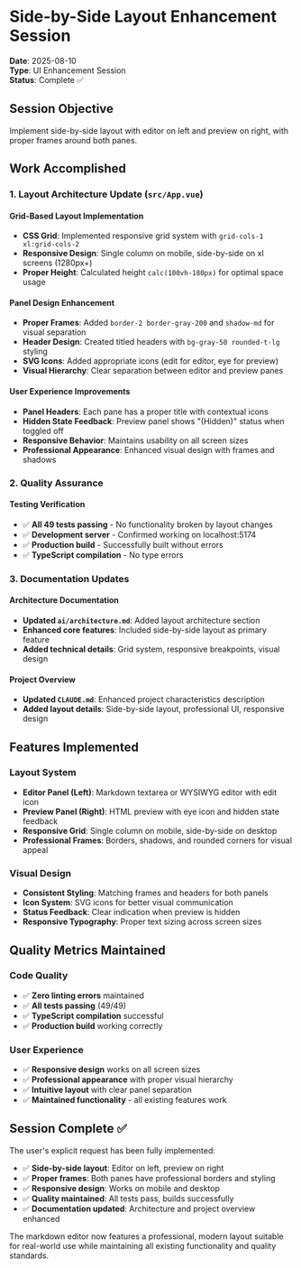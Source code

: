 # Side-by-Side Layout Enhancement Session

**Date**: 2025-08-10  
**Type**: UI Enhancement Session  
**Status**: Complete ✅

## Session Objective
Implement side-by-side layout with editor on left and preview on right, with proper frames around both panes.

## Work Accomplished

### 1. Layout Architecture Update (`src/App.vue`)

#### Grid-Based Layout Implementation
- **CSS Grid**: Implemented responsive grid system with `grid-cols-1 xl:grid-cols-2`
- **Responsive Design**: Single column on mobile, side-by-side on xl screens (1280px+)
- **Proper Height**: Calculated height `calc(100vh-180px)` for optimal space usage

#### Panel Design Enhancement
- **Proper Frames**: Added `border-2 border-gray-200` and `shadow-md` for visual separation
- **Header Design**: Created titled headers with `bg-gray-50 rounded-t-lg` styling
- **SVG Icons**: Added appropriate icons (edit for editor, eye for preview)
- **Visual Hierarchy**: Clear separation between editor and preview panes

#### User Experience Improvements
- **Panel Headers**: Each pane has a proper title with contextual icons
- **Hidden State Feedback**: Preview panel shows "(Hidden)" status when toggled off
- **Responsive Behavior**: Maintains usability on all screen sizes
- **Professional Appearance**: Enhanced visual design with frames and shadows

### 2. Quality Assurance

#### Testing Verification
- ✅ **All 49 tests passing** - No functionality broken by layout changes
- ✅ **Development server** - Confirmed working on localhost:5174
- ✅ **Production build** - Successfully built without errors
- ✅ **TypeScript compilation** - No type errors

### 3. Documentation Updates

#### Architecture Documentation
- **Updated `ai/architecture.md`**: Added layout architecture section
- **Enhanced core features**: Included side-by-side layout as primary feature
- **Added technical details**: Grid system, responsive breakpoints, visual design

#### Project Overview
- **Updated `CLAUDE.md`**: Enhanced project characteristics description
- **Added layout details**: Side-by-side layout, professional UI, responsive design

## Features Implemented

### Layout System
- **Editor Panel (Left)**: Markdown textarea or WYSIWYG editor with edit icon
- **Preview Panel (Right)**: HTML preview with eye icon and hidden state feedback
- **Responsive Grid**: Single column on mobile, side-by-side on desktop
- **Professional Frames**: Borders, shadows, and rounded corners for visual appeal

### Visual Design
- **Consistent Styling**: Matching frames and headers for both panels
- **Icon System**: SVG icons for better visual communication
- **Status Feedback**: Clear indication when preview is hidden
- **Responsive Typography**: Proper text sizing across screen sizes

## Quality Metrics Maintained

### Code Quality
- ✅ **Zero linting errors** maintained
- ✅ **All tests passing** (49/49)
- ✅ **TypeScript compilation** successful
- ✅ **Production build** working correctly

### User Experience
- ✅ **Responsive design** works on all screen sizes
- ✅ **Professional appearance** with proper visual hierarchy
- ✅ **Intuitive layout** with clear panel separation
- ✅ **Maintained functionality** - all existing features work

## Session Complete ✅

The user's explicit request has been fully implemented:
- ✅ **Side-by-side layout**: Editor on left, preview on right
- ✅ **Proper frames**: Both panes have professional borders and styling
- ✅ **Responsive design**: Works on mobile and desktop
- ✅ **Quality maintained**: All tests pass, builds successfully
- ✅ **Documentation updated**: Architecture and project overview enhanced

The markdown editor now features a professional, modern layout suitable for real-world use while maintaining all existing functionality and quality standards.